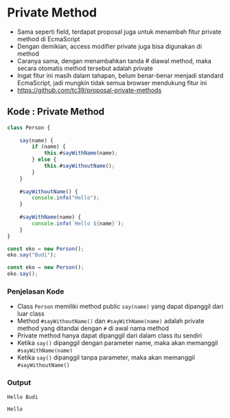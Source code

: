 # Private Method

- Sama seperti field, terdapat proposal juga untuk menambah fitur private method di EcmaScript
- Dengan demikian, access modifier private juga bisa digunakan di method
- Caranya sama, dengan menambahkan tanda # diawal method, maka secara otomatis method tersebut adalah private
- Ingat fitur ini masih dalam tahapan, belum benar-benar menjadi standard EcmaScript, jadi mungkin tidak semua browser mendukung fitur ini
- https://github.com/tc39/proposal-private-methods

## Kode : Private Method

```javascript
class Person {
    
    say(name) {
        if (name) {
            this.#sayWithName(name);
        } else {
            this.#sayWithoutName();
        }
    }
    
    #sayWithoutName() {
        console.info("Hello");
    }
    
    #sayWithName(name) {
        console.info(`Hello ${name}`);
    }
}
```

```javascript
const eko = new Person();
eko.say("Budi");
```

```javascript
const eko = new Person();
eko.say();
```

### Penjelasan Kode

- Class `Person` memiliki method public `say(name)` yang dapat dipanggil dari luar class
- Method `#sayWithoutName()` dan `#sayWithName(name)` adalah private method yang ditandai dengan `#` di awal nama method
- Private method hanya dapat dipanggil dari dalam class itu sendiri
- Ketika `say()` dipanggil dengan parameter name, maka akan memanggil `#sayWithName(name)`
- Ketika `say()` dipanggil tanpa parameter, maka akan memanggil `#sayWithoutName()`

### Output

```
Hello Budi
```

```
Hello
```
